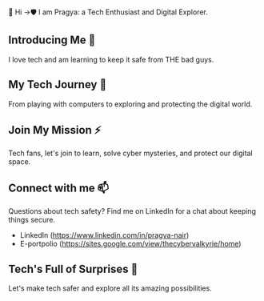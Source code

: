 👋 Hi
->🛡️ I am Pragya: a Tech Enthusiast and Digital Explorer.

## Introducing Me  👀

I love tech and am learning to keep it safe from THE bad guys.

## My Tech Journey 🌱

From playing with computers to exploring and protecting the digital world.

## Join My Mission ⚡

Tech fans, let's join to learn, solve cyber mysteries, and protect our digital space.

## Connect with me 📫

Questions about tech safety? Find me on LinkedIn for a chat about keeping things secure.

 - LinkedIn (https://www.linkedin.com/in/pragya-nair)
 - E-portpolio (https://sites.google.com/view/thecybervalkyrie/home)

##  Tech's Full of Surprises 🚀

Let's make tech safer and explore all its amazing possibilities.


<!---
PragyaNair/PragyaNair is a ✨ special ✨ repository because its `README.md` (this file) appears on your GitHub profile.
You can click the Preview link to take a look at your changes.
--->
